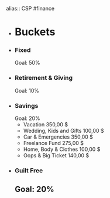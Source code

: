 alias:: CSP
#finance

- # Buckets
- ### Fixed
  Goal: 50%
- ### Retirement & Giving
  Goal: 10%
- ### Savings
  Goal: 20%
	- Vacation	 350,00  $
	- Wedding, Kids and Gifts	 100,00  $
	- Car & Emergencies	 350,00  $
	- Freelance Fund	 275,00  $
	- Home, Body & Clothes	 100,00  $
	- Oops & Big Ticket	 140,00  $
- ### Guilt Free
  Goal: 20%
	-